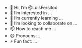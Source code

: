 - 👋 Hi, I’m @LuisFersitox
- 👀 I’m interested in ...
- 🌱 I’m currently learning ...
- 💞️ I’m looking to collaborate on ...
- 📫 How to reach me ...
- 😄 Pronouns: ...
- ⚡ Fun fact: ...

<!---
LuisFersitox/LuisFersitox is a ✨ special ✨ repository because its `README.md` (this file) appears on your GitHub profile.
You can click the Preview link to take a look at your changes.
--->
